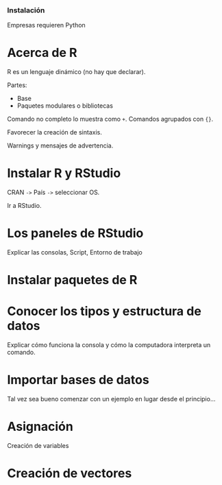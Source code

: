 ### Instalación

Empresas requieren Python

# Acerca de R
R es un lenguaje dinámico (no hay que declarar).

Partes:
* Base
* Paquetes modulares o bibliotecas

Comando no completo lo muestra como `+`.
Comandos agrupados con `{}`.

Favorecer la creación de sintaxis.

Warnings y mensajes de advertencia.

# Instalar R y RStudio

CRAN `->` País `->` seleccionar OS.

Ir a RStudio.

# Los paneles de RStudio

Explicar las consolas, Script, Entorno de trabajo

# Instalar paquetes de R



# Conocer los tipos y estructura de datos



Explicar cómo funciona la consola y cómo la computadora interpreta un comando.

# Importar bases de datos

Tal vez sea bueno comenzar con un ejemplo en lugar desde el principio...

# Asignación
Creación de variables

# Creación de vectores
